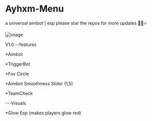 # Ayhxm-Menu
a universal aimbot | esp 
please star the repos for more updates 🙏💙⭐

![image](https://github.com/user-attachments/assets/2453ff01-6338-46c1-a935-8192822d41f5)

V1.0 --features

*Aimbot

*TriggerBot

*Fov Circle

*Aimbot Smoothness Slider (1,5)

*TeamCheck

---Visuals

*Glow Esp (makes players glow red)
